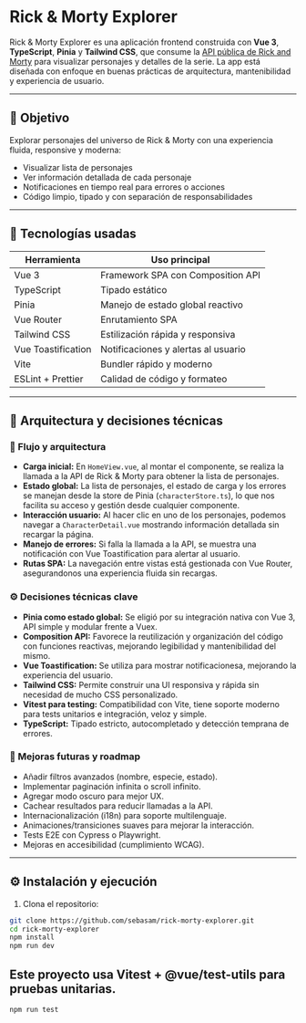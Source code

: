 # Rick & Morty Explorer

Rick & Morty Explorer es una aplicación frontend construida con **Vue 3**, **TypeScript**, **Pinia** y **Tailwind CSS**, que consume la [API pública de Rick and Morty](https://rickandmortyapi.com/) para visualizar personajes y detalles de la serie. La app está diseñada con enfoque en buenas prácticas de arquitectura, mantenibilidad y experiencia de usuario.

---

## 🎯 Objetivo

Explorar personajes del universo de Rick & Morty con una experiencia fluida, responsive y moderna:

- Visualizar lista de personajes
- Ver información detallada de cada personaje
- Notificaciones en tiempo real para errores o acciones
- Código limpio, tipado y con separación de responsabilidades

---

## 🚀 Tecnologías usadas

| Herramienta        | Uso principal                          |
|--------------------|----------------------------------------|
| Vue 3              | Framework SPA con Composition API      |
| TypeScript         | Tipado estático                        |
| Pinia              | Manejo de estado global reactivo       |
| Vue Router         | Enrutamiento SPA                       |
| Tailwind CSS       | Estilización rápida y responsiva       |
| Vue Toastification | Notificaciones y alertas al usuario    |
| Vite               | Bundler rápido y moderno               |
| ESLint + Prettier  | Calidad de código y formateo           |

---

## 🧠 Arquitectura y decisiones técnicas

### 🔄 Flujo y arquitectura

- **Carga inicial:** En `HomeView.vue`, al montar el componente, se realiza la llamada a la API de Rick & Morty para obtener la lista de personajes.
- **Estado global:** La lista de personajes, el estado de carga y los errores se manejan desde la store de Pinia (`characterStore.ts`), lo que nos facilita su acceso y gestión desde cualquier componente.
- **Interacción usuario:** Al hacer clic en uno de los personajes, podemos navegar a `CharacterDetail.vue` mostrando información detallada sin recargar la página.
- **Manejo de errores:** Si falla la llamada a la API, se muestra una notificación con Vue Toastification para alertar al usuario.
- **Rutas SPA:** La navegación entre vistas está gestionada con Vue Router, asegurandonos una experiencia fluida sin recargas.

### ⚙️ Decisiones técnicas clave

- **Pinia como estado global:** Se eligió por su integración nativa con Vue 3, API simple y modular frente a Vuex.
- **Composition API:** Favorece la reutilización y organización del código con funciones reactivas, mejorando legibilidad y mantenibilidad del mismo.
- **Vue Toastification:** Se utiliza para mostrar notificacionesa, mejorando la experiencia del usuario.
- **Tailwind CSS:** Permite construir una UI responsiva y rápida sin necesidad de mucho CSS personalizado.
- **Vitest para testing:** Compatibilidad con Vite, tiene soporte moderno para tests unitarios e integración, veloz y simple.
- **TypeScript:** Tipado estricto, autocompletado y detección temprana de errores.

### 🚧 Mejoras futuras y roadmap

- Añadir filtros avanzados (nombre, especie, estado).
- Implementar paginación infinita o scroll infinito.
- Agregar modo oscuro para mejor UX.
- Cachear resultados para reducir llamadas a la API.
- Internacionalización (i18n) para soporte multilenguaje.
- Animaciones/transiciones suaves para mejorar la interacción.
- Tests E2E con Cypress o Playwright.
- Mejoras en accesibilidad (cumplimiento WCAG).

---

## ⚙️ Instalación y ejecución

1. Clona el repositorio:

```bash
git clone https://github.com/sebasam/rick-morty-explorer.git
cd rick-morty-explorer
npm install
npm run dev
```

## Este proyecto usa Vitest + @vue/test-utils para pruebas unitarias.

```bash
npm run test
```
